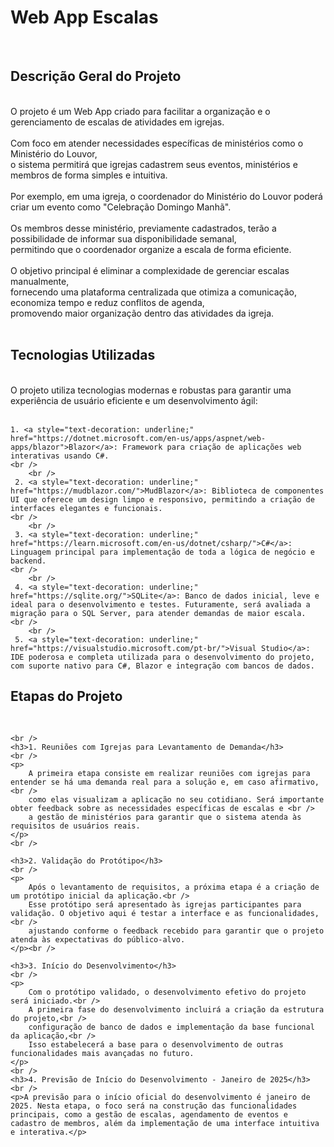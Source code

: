 ﻿

<h1>Web App Escalas</h1>


<br />
<h2>
    Descrição Geral do Projeto
</h2>
<br />
<section>
    O projeto é um Web App criado para facilitar a organização e o gerenciamento de escalas de atividades em igrejas.
    <br />
    <br />
    Com foco em atender necessidades específicas de ministérios como o Ministério do Louvor,
    <br />
    o sistema permitirá que igrejas cadastrem seus eventos, ministérios e membros de forma simples e intuitiva.
    <br />
    <br />
    Por exemplo, em uma igreja, o coordenador do Ministério do Louvor poderá criar um evento como "Celebração Domingo Manhã".
    <br />
    <br />
    Os membros desse ministério, previamente cadastrados, terão a possibilidade de informar sua disponibilidade semanal,
    <br />
    permitindo que o coordenador organize a escala de forma eficiente.
    <br />
    <br />
    O objetivo principal é eliminar a complexidade de gerenciar escalas manualmente,
    <br />
    fornecendo uma plataforma centralizada que otimiza a comunicação, economiza tempo e reduz conflitos de agenda,
    <br />
    promovendo maior organização dentro das atividades da igreja.
</section>

<br />
<h2 Typo="Typo.h5" GutterBottom="true">Tecnologias Utilizadas</h2>
<br />
    O projeto utiliza tecnologias modernas e robustas para garantir uma experiência de usuário eficiente e um desenvolvimento ágil:
    <br />
    <br />

    1. <a style="text-decoration: underline;" href="https://dotnet.microsoft.com/en-us/apps/aspnet/web-apps/blazor">Blazor</a>: Framework para criação de aplicações web interativas usando C#.
    <br />
        <br />
     2. <a style="text-decoration: underline;" href="https://mudblazor.com/">MudBlazor</a>: Biblioteca de componentes UI que oferece um design limpo e responsivo, permitindo a criação de interfaces elegantes e funcionais.
    <br />
        <br />
     3. <a style="text-decoration: underline;" href="https://learn.microsoft.com/en-us/dotnet/csharp/">C#</a>: Linguagem principal para implementação de toda a lógica de negócio e backend.
    <br />
        <br />
     4. <a style="text-decoration: underline;" href="https://sqlite.org/">SQLite</a>: Banco de dados inicial, leve e ideal para o desenvolvimento e testes. Futuramente, será avaliada a migração para o SQL Server, para atender demandas de maior escala.
    <br />
        <br />
     5. <a style="text-decoration: underline;" href="https://visualstudio.microsoft.com/pt-br/">Visual Studio</a>: IDE poderosa e completa utilizada para o desenvolvimento do projeto, com suporte nativo para C#, Blazor e integração com bancos de dados.
       

<h2>Etapas do Projeto</h2>
<br />

    <br />
    <h3>1. Reuniões com Igrejas para Levantamento de Demanda</h3>
    <br />
    <p>
        A primeira etapa consiste em realizar reuniões com igrejas para entender se há uma demanda real para a solução e, em caso afirmativo,<br />
        como elas visualizam a aplicação no seu cotidiano. Será importante obter feedback sobre as necessidades específicas de escalas e <br />
        a gestão de ministérios para garantir que o sistema atenda às requisitos de usuários reais.
    </p>
    <br />

    <h3>2. Validação do Protótipo</h3>
    <br />
    <p>
        Após o levantamento de requisitos, a próxima etapa é a criação de um protótipo inicial da aplicação.<br />
        Esse protótipo será apresentado às igrejas participantes para validação. O objetivo aqui é testar a interface e as funcionalidades,<br />
        ajustando conforme o feedback recebido para garantir que o projeto atenda às expectativas do público-alvo.
    </p><br />

    <h3>3. Início do Desenvolvimento</h3>
    <br />
    <p>
        Com o protótipo validado, o desenvolvimento efetivo do projeto será iniciado.<br />
        A primeira fase do desenvolvimento incluirá a criação da estrutura do projeto,<br />
        configuração de banco de dados e implementação da base funcional da aplicação,<br />
        Isso estabelecerá a base para o desenvolvimento de outras funcionalidades mais avançadas no futuro.
    </p>
    <br />
    <h3>4. Previsão de Início do Desenvolvimento - Janeiro de 2025</h3>
    <br />
    <p>A previsão para o início oficial do desenvolvimento é janeiro de 2025. Nesta etapa, o foco será na construção das funcionalidades principais, como a gestão de escalas, agendamento de eventos e cadastro de membros, além da implementação de uma interface intuitiva e interativa.</p>


<br />
